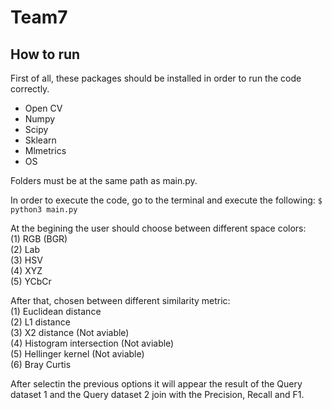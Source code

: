 # Team7

## How to run

First of all, these packages should be installed in order to run the code correctly.
- Open CV
- Numpy
- Scipy
- Sklearn
- Mlmetrics
- OS

Folders must be at the same path as main.py.

In order to execute the code, go to the terminal and execute the following: `$ python3 main.py`

At the begining the user should choose between different space colors:   
(1) RGB (BGR)  
(2) Lab  
(3) HSV  
(4) XYZ  
(5) YCbCr  

After that, chosen between different similarity metric:  
(1) Euclidean distance  
(2) L1 distance  
(3) X2 distance (Not aviable)  
(4) Histogram intersection (Not aviable)  
(5) Hellinger kernel (Not aviable)  
(6) Bray Curtis  

After selectin the previous options it will appear the result of the Query dataset 1 and the Query dataset 2 join with the Precision, Recall and F1. 
